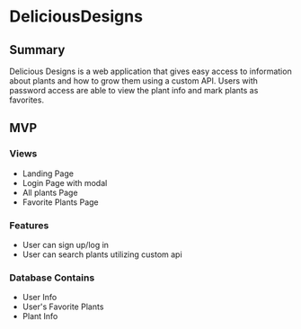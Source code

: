 # DeliciousDesigns
## Summary
Delicious Designs is a web application that gives easy access to information about plants and how to grow them using a custom API. Users with password access are able to view the plant info and mark plants as favorites.

## MVP
### Views
* Landing Page
* Login Page with modal
* All plants Page
* Favorite Plants Page

### Features
* User can sign up/log in
* User can search plants utilizing custom api

### Database Contains
* User Info
* User's Favorite Plants
* Plant Info
